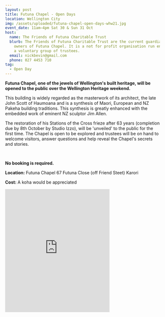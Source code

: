```yaml
---
layout: post
title: Futuna Chapel - Open Days
location: Wellington City
img: /assets/uploaded/futuna-chapel-open-days-whw21.jpg
event_date: 11am–4pm Sat 30 & Sun 31 Oct
host:
  name: The Friends of Futuna Charitable Trust
  blurb: The Friends of Futuna Charitable Trust are the current guardians and
    owners of Futuna Chapel. It is a not for profit organisation run entirely by
    a voluntary group of trustees.
  email: nickbevin@gmail.com
  phone: 027 4453 710
tag:
  - Open Day
---
```

**Futuna Chapel, one of the jewels of Wellington's built heritage, will be opened to the public over the Wellington Heritage weekend.** 

This building is widely regarded as the masterwork of its architect, the late John Scott of Haumoana and is a synthesis of Maori, European and NZ Pakeha building traditions. This synthesis is greatly enhanced with the embedded work of eminent NZ sculptor Jim Allen. 

The restoration of his Stations of the Cross frieze after 63 years (completion due by 8th October by Studio Izzo), will be 'unveiled' to the public for the first time. The Chapel is open to be explored and trustees will be on hand to welcome visitors, answer questions and help reveal the Chapel's secrets and stories.

<br>

**No booking is required.** 

**Location:** Futuna Chapel 67 Futuna Close (off Friend Steet) Karori

**Cost:** A koha would be appreciated

<iframe src="https://www.facebook.com/plugins/page.php?href=https%3A%2F%2Fwww.facebook.com%2FFutunaChapel&tabs=timeline&width=340&height=400&small_header=false&adapt_container_width=true&hide_cover=false&show_facepile=true&appId" width="340" height="400" style="border:none;overflow:hidden" scrolling="no" frameborder="5" allowfullscreen="false" allow="autoplay; clipboard-write; encrypted-media; picture-in-picture; web-share"></iframe>